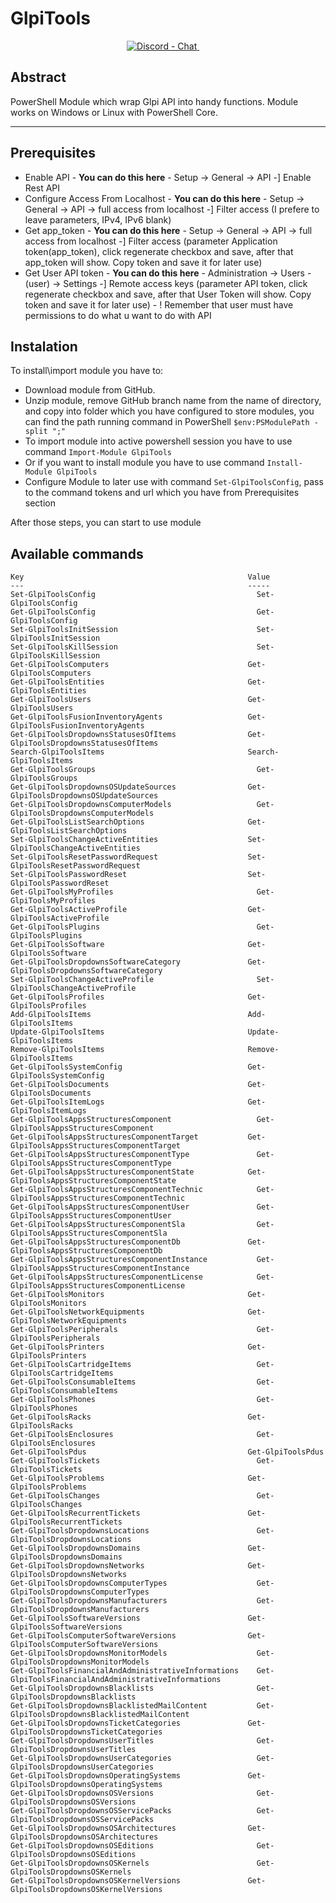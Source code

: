 # GlpiTools
<div align="center">
<!-- Discord -->
  <a href="https://discord.gg/u4YdyVb">
    <img src="https://img.shields.io/discord/235574673155293194.svg?style=flat&label=Discord&logo=discord"
      alt="Discord - Chat" title="Discord - Chat" />
  </a>&nbsp;&nbsp;&nbsp;&nbsp;
</div>

## Abstract

PowerShell Module which wrap Glpi API into handy functions.
Module works on Windows or Linux with PowerShell Core. 

***

## Prerequisites

 * Enable API - **You can do this here** - Setup -> General -> API -] Enable Rest API
 * Configure Access From Localhost - **You can do this here** - Setup -> General -> API -> full access from localhost -] Filter access (I prefere to leave parameters, IPv4, IPv6 blank)
 * Get app_token - **You can do this here** - Setup -> General -> API -> full access from localhost -] Filter access (parameter Application token(app_token), click regenerate checkbox and save, after that app_token will show. Copy token and save it for later use)
 * Get User API token - **You can do this here** - Administration -> Users - (user) -> Settings -] Remote access keys (parameter API token, click regenerate checkbox and save, after that User Token will show. Copy token and save it for later use) - ! Remember that user must have permissions to do what u want to do with API

 ## Instalation

 To install\import module you have to:
 
 * Download module from GitHub.
 * Unzip module, remove GitHub branch name from the name of directory, and copy into folder which you have configured to store modules, you can find the path running command in PowerShell ``` $env:PSModulePath -split ";" ```
 * To import module into active powershell session you have to use command ` Import-Module GlpiTools `
 * Or if you want to install module you have to use command ` Install-Module GlpiTools `
 * Configure Module to later use with command `Set-GlpiToolsConfig`, pass to the command tokens and url which you have from Prerequisites section

 After those steps, you can start to use module

 ## Available commands

 ```
 Key                                                  Value
 ---                                                  -----
 Set-GlpiToolsConfig 	                                Set-GlpiToolsConfig 
 Get-GlpiToolsConfig	                                Get-GlpiToolsConfig
 Set-GlpiToolsInitSession	                            Set-GlpiToolsInitSession
 Set-GlpiToolsKillSession	                            Set-GlpiToolsKillSession
 Get-GlpiToolsComputers	                              Get-GlpiToolsComputers
 Get-GlpiToolsEntities	                              Get-GlpiToolsEntities
 Get-GlpiToolsUsers	                                  Get-GlpiToolsUsers
 Get-GlpiToolsFusionInventoryAgents	                  Get-GlpiToolsFusionInventoryAgents
 Get-GlpiToolsDropdownsStatusesOfItems	              Get-GlpiToolsDropdownsStatusesOfItems
 Search-GlpiToolsItems	                              Search-GlpiToolsItems
 Get-GlpiToolsGroups	                                Get-GlpiToolsGroups
 Get-GlpiToolsDropdownsOSUpdateSources	              Get-GlpiToolsDropdownsOSUpdateSources
 Get-GlpiToolsDropdownsComputerModels	                Get-GlpiToolsDropdownsComputerModels
 Get-GlpiToolsListSearchOptions	                      Get-GlpiToolsListSearchOptions
 Set-GlpiToolsChangeActiveEntities	                  Set-GlpiToolsChangeActiveEntities
 Set-GlpiToolsResetPasswordRequest	                  Set-GlpiToolsResetPasswordRequest
 Set-GlpiToolsPasswordReset	                          Set-GlpiToolsPasswordReset
 Get-GlpiToolsMyProfiles	                            Get-GlpiToolsMyProfiles
 Get-GlpiToolsActiveProfile	                          Get-GlpiToolsActiveProfile
 Get-GlpiToolsPlugins	                                Get-GlpiToolsPlugins
 Get-GlpiToolsSoftware	                              Get-GlpiToolsSoftware 
 Get-GlpiToolsDropdownsSoftwareCategory	              Get-GlpiToolsDropdownsSoftwareCategory
 Set-GlpiToolsChangeActiveProfile	                    Set-GlpiToolsChangeActiveProfile
 Get-GlpiToolsProfiles	                              Get-GlpiToolsProfiles
 Add-GlpiToolsItems	                                  Add-GlpiToolsItems
 Update-GlpiToolsItems	                              Update-GlpiToolsItems
 Remove-GlpiToolsItems	                              Remove-GlpiToolsItems
 Get-GlpiToolsSystemConfig	                          Get-GlpiToolsSystemConfig
 Get-GlpiToolsDocuments	                              Get-GlpiToolsDocuments
 Get-GlpiToolsItemLogs	                              Get-GlpiToolsItemLogs
 Get-GlpiToolsAppsStructuresComponent	                Get-GlpiToolsAppsStructuresComponent
 Get-GlpiToolsAppsStructuresComponentTarget	          Get-GlpiToolsAppsStructuresComponentTarget
 Get-GlpiToolsAppsStructuresComponentType	            Get-GlpiToolsAppsStructuresComponentType
 Get-GlpiToolsAppsStructuresComponentState	          Get-GlpiToolsAppsStructuresComponentState
 Get-GlpiToolsAppsStructuresComponentTechnic	        Get-GlpiToolsAppsStructuresComponentTechnic
 Get-GlpiToolsAppsStructuresComponentUser	            Get-GlpiToolsAppsStructuresComponentUser
 Get-GlpiToolsAppsStructuresComponentSla	            Get-GlpiToolsAppsStructuresComponentSla
 Get-GlpiToolsAppsStructuresComponentDb	              Get-GlpiToolsAppsStructuresComponentDb
 Get-GlpiToolsAppsStructuresComponentInstance	        Get-GlpiToolsAppsStructuresComponentInstance
 Get-GlpiToolsAppsStructuresComponentLicense	        Get-GlpiToolsAppsStructuresComponentLicense
 Get-GlpiToolsMonitors	                              Get-GlpiToolsMonitors
 Get-GlpiToolsNetworkEquipments	                      Get-GlpiToolsNetworkEquipments
 Get-GlpiToolsPeripherals	                            Get-GlpiToolsPeripherals
 Get-GlpiToolsPrinters	                              Get-GlpiToolsPrinters
 Get-GlpiToolsCartridgeItems	                        Get-GlpiToolsCartridgeItems
 Get-GlpiToolsConsumableItems	                        Get-GlpiToolsConsumableItems
 Get-GlpiToolsPhones	                                Get-GlpiToolsPhones
 Get-GlpiToolsRacks	                                  Get-GlpiToolsRacks
 Get-GlpiToolsEnclosures	                            Get-GlpiToolsEnclosures
 Get-GlpiToolsPdus	                                  Get-GlpiToolsPdus
 Get-GlpiToolsTickets	                                Get-GlpiToolsTickets
 Get-GlpiToolsProblems	                              Get-GlpiToolsProblems
 Get-GlpiToolsChanges	                                Get-GlpiToolsChanges
 Get-GlpiToolsRecurrentTickets	                      Get-GlpiToolsRecurrentTickets
 Get-GlpiToolsDropdownsLocations            	        Get-GlpiToolsDropdownsLocations
 Get-GlpiToolsDropdownsDomains	                      Get-GlpiToolsDropdownsDomains
 Get-GlpiToolsDropdownsNetworks	                      Get-GlpiToolsDropdownsNetworks
 Get-GlpiToolsDropdownsComputerTypes	                Get-GlpiToolsDropdownsComputerTypes
 Get-GlpiToolsDropdownsManufacturers	                Get-GlpiToolsDropdownsManufacturers
 Get-GlpiToolsSoftwareVersions	                      Get-GlpiToolsSoftwareVersions
 Get-GlpiToolsComputerSoftwareVersions	              Get-GlpiToolsComputerSoftwareVersions
 Get-GlpiToolsDropdownsMonitorModels	                Get-GlpiToolsDropdownsMonitorModels
 Get-GlpiToolsFinancialAndAdministrativeInformations	Get-GlpiToolsFinancialAndAdministrativeInformations
 Get-GlpiToolsDropdownsBlacklists	                    Get-GlpiToolsDropdownsBlacklists
 Get-GlpiToolsDropdownsBlacklistedMailContent	        Get-GlpiToolsDropdownsBlacklistedMailContent
 Get-GlpiToolsDropdownsTicketCategories	              Get-GlpiToolsDropdownsTicketCategories
 Get-GlpiToolsDropdownsUserTitles	                    Get-GlpiToolsDropdownsUserTitles
 Get-GlpiToolsDropdownsUserCategories	                Get-GlpiToolsDropdownsUserCategories
 Get-GlpiToolsDropdownsOperatingSystems	              Get-GlpiToolsDropdownsOperatingSystems
 Get-GlpiToolsDropdownsOSVersions	                    Get-GlpiToolsDropdownsOSVersions
 Get-GlpiToolsDropdownsOSServicePacks	                Get-GlpiToolsDropdownsOSServicePacks
 Get-GlpiToolsDropdownsOSArchitectures	              Get-GlpiToolsDropdownsOSArchitectures
 Get-GlpiToolsDropdownsOSEditions	                    Get-GlpiToolsDropdownsOSEditions
 Get-GlpiToolsDropdownsOSKernels	                    Get-GlpiToolsDropdownsOSKernels
 Get-GlpiToolsDropdownsOSKernelVersions	              Get-GlpiToolsDropdownsOSKernelVersions
 ```
